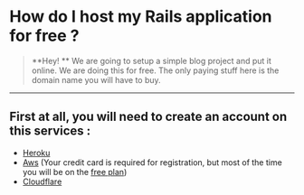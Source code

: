 How do I host my Rails application for free ?
===================


>**Hey! **
> We are going to setup a simple blog project and put it online. We are doing this for free. The only paying stuff here is the domain name you will have to buy.

----------


First at all, you will need to create an account on this services : 
-------------

- [Heroku](https://www.heroku.com/)
- [Aws](http://aws.amazon.com/) (Your credit card is required for registration, but most of the time you will be on the [free plan](http://aws.amazon.com/free/))
- [Cloudflare](https://www.cloudflare.com)

